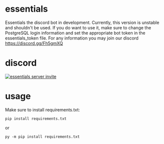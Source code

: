 # essentials
Essentials the discord bot in development. Currently, this version is unstable and shouldn't be used. If you do want to use it, make sure to change the PostgreSQL login information and set the appropriate bot token in the essentials_token file. For any information you may join our discord https://discord.gg/Fh5gmXQ

# discord

<a href="https://discord.gg/Fh5gmXQ"><img src="https://invidget.switchblade.xyz/Fh5gmXQ" alt="essentials server invite"></a>

# usage

Make sure to install requirements.txt:

```
pip install requirements.txt
``` 
or
```
py -m pip install requirements.txt
```
